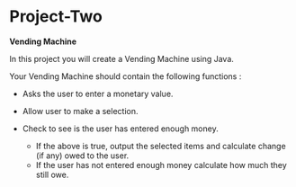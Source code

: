 # Project-Two
**Vending Machine**

In this project you will create a Vending Machine using Java.

Your Vending Machine should contain the following functions :

* Asks the user to enter a monetary value.

* Allow user to make a selection.

* Check to see is the user has entered enough money.
  * If the above is true, output the selected items and calculate change (if any) owed to the user.
  * If the user has not entered enough money calculate how much they still owe.
